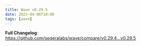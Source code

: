 ```yaml
---
title: Wave v0.29.5
date: 2023-04-06T10:00
tags: [wave]
---
```


**Full Changelog**: https://github.com/seqeralabs/wave/compare/v0.29.4...v0.29.5
